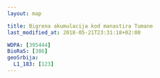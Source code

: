 ```yaml
---
layout: map

title: Bigrena akumulacija kod manastira Tumane
last_modified_at: 2018-05-21T23:31:18+02:00

WDPA: [395444]
BioRaS: [386]
geoSrbija:
  L1_183: [123]
---
```

